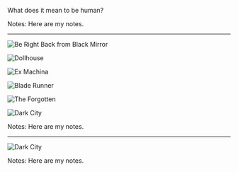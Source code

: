 What does it mean to be human? <!-- .element: class="r-fit-text" -->

Notes:
Here are my notes.

---

<!-- .slide: data-auto-animate -->

<div class="blocks" markdown="1">

![Be Right Back from Black Mirror](images/eg-be-right-back.jpg) <!-- .element: class="fragment" -->

![Dollhouse](images/eg-dollhouse.jpg) <!-- .element: class="fragment" -->

![Ex Machina](images/eg-ex-machina.jpg) <!-- .element: class="fragment" -->

![Blade Runner](images/eg-blade-runner.jpg) <!-- .element: class="fragment" -->

![The Forgotten](images/eg-forgotten.jpg) <!-- .element: class="fragment" -->

![Dark City](images/eg-dark-city.jpg) <!-- .element: class="fragment" -->

</div>

Notes:
Here are my notes.

---

<!-- .slide: data-auto-animate -->

![Dark City](images/eg-dark-city.jpg) <!-- .element: class="center" -->

Notes:
Here are my notes.
